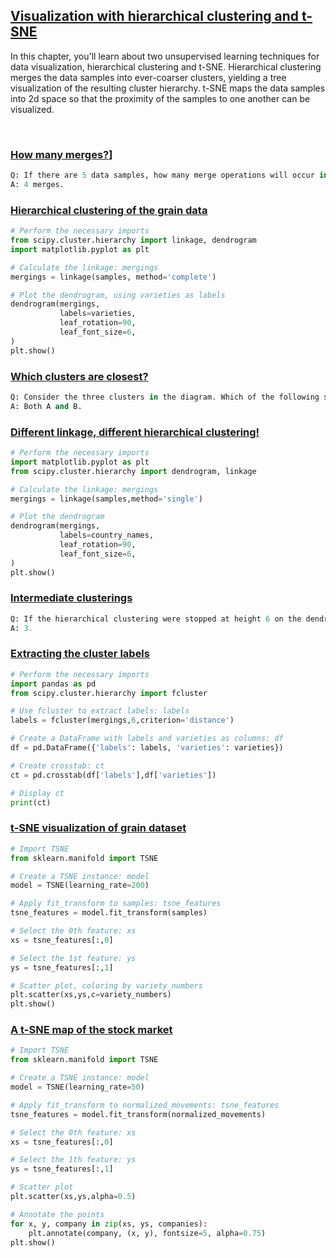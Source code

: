 ## [Visualization with hierarchical clustering and t-SNE](https://campus.datacamp.com/courses/unsupervised-learning-in-python/visualization-with-hierarchical-clustering-and-t-sne)

In this chapter, you'll learn about two unsupervised learning techniques for data visualization, hierarchical clustering and t-SNE. Hierarchical clustering merges the data samples into ever-coarser clusters, yielding a tree visualization of the resulting cluster hierarchy. t-SNE maps the data samples into 2d space so that the proximity of the samples to one another can be visualized.

<br>

### [How many merges?](https://campus.datacamp.com/courses/unsupervised-learning-in-python/visualization-with-hierarchical-clustering-and-t-sne?ex=2)]

```Python
Q: If there are 5 data samples, how many merge operations will occur in a hierarchical clustering?
A: 4 merges.
```

### [Hierarchical clustering of the grain data](https://campus.datacamp.com/courses/unsupervised-learning-in-python/visualization-with-hierarchical-clustering-and-t-sne?ex=3)

```Python
# Perform the necessary imports
from scipy.cluster.hierarchy import linkage, dendrogram
import matplotlib.pyplot as plt

# Calculate the linkage: mergings
mergings = linkage(samples, method='complete')

# Plot the dendrogram, using varieties as labels
dendrogram(mergings,
           labels=varieties,
           leaf_rotation=90,
           leaf_font_size=6,
)
plt.show()
```

### [Which clusters are closest?](https://campus.datacamp.com/courses/unsupervised-learning-in-python/visualization-with-hierarchical-clustering-and-t-sne?ex=6)

```Python
Q: Consider the three clusters in the diagram. Which of the following statements are true?
A: Both A and B.
```

### [Different linkage, different hierarchical clustering!](https://campus.datacamp.com/courses/unsupervised-learning-in-python/visualization-with-hierarchical-clustering-and-t-sne?ex=7)

```Python
# Perform the necessary imports
import matplotlib.pyplot as plt
from scipy.cluster.hierarchy import dendrogram, linkage

# Calculate the linkage: mergings
mergings = linkage(samples,method='single')

# Plot the dendrogram
dendrogram(mergings,
           labels=country_names,
           leaf_rotation=90,
           leaf_font_size=6,
)
plt.show()
```

### [Intermediate clusterings](https://campus.datacamp.com/courses/unsupervised-learning-in-python/visualization-with-hierarchical-clustering-and-t-sne?ex=8)

```Python
Q: If the hierarchical clustering were stopped at height 6 on the dendrogram, how many clusters would there be?
A: 3.
```

### [Extracting the cluster labels](https://campus.datacamp.com/courses/unsupervised-learning-in-python/visualization-with-hierarchical-clustering-and-t-sne?ex=9)

```Python
# Perform the necessary imports
import pandas as pd
from scipy.cluster.hierarchy import fcluster

# Use fcluster to extract labels: labels
labels = fcluster(mergings,6,criterion='distance')

# Create a DataFrame with labels and varieties as columns: df
df = pd.DataFrame({'labels': labels, 'varieties': varieties})

# Create crosstab: ct
ct = pd.crosstab(df['labels'],df['varieties'])

# Display ct
print(ct)
```

### [t-SNE visualization of grain dataset](https://campus.datacamp.com/courses/unsupervised-learning-in-python/visualization-with-hierarchical-clustering-and-t-sne?ex=11)

```Python
# Import TSNE
from sklearn.manifold import TSNE

# Create a TSNE instance: model
model = TSNE(learning_rate=200)

# Apply fit_transform to samples: tsne_features
tsne_features = model.fit_transform(samples)

# Select the 0th feature: xs
xs = tsne_features[:,0]

# Select the 1st feature: ys
ys = tsne_features[:,1]

# Scatter plot, coloring by variety_numbers
plt.scatter(xs,ys,c=variety_numbers)
plt.show()
```

### [A t-SNE map of the stock market](https://campus.datacamp.com/courses/unsupervised-learning-in-python/visualization-with-hierarchical-clustering-and-t-sne?ex=12)

```Python
# Import TSNE
from sklearn.manifold import TSNE

# Create a TSNE instance: model
model = TSNE(learning_rate=50)

# Apply fit_transform to normalized_movements: tsne_features
tsne_features = model.fit_transform(normalized_movements)

# Select the 0th feature: xs
xs = tsne_features[:,0]

# Select the 1th feature: ys
ys = tsne_features[:,1]

# Scatter plot
plt.scatter(xs,ys,alpha=0.5)

# Annotate the points
for x, y, company in zip(xs, ys, companies):
    plt.annotate(company, (x, y), fontsize=5, alpha=0.75)
plt.show()
```